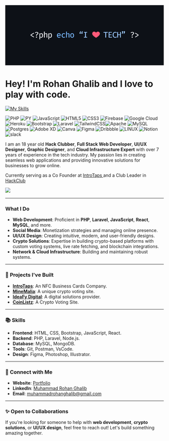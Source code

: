 <img src="https://github.com/RohanGhalib/RohanGhalib/blob/main/githubcover.png?raw=true">

#  Hey! I'm Rohan Ghalib and I love to play with code.

[![My Skills](https://skillicons.dev/icons?i=js,html,css,php,mysql,cloudflare,ai,ps,discord)](https://rohanghalib.me)

 ![PHP](https://img.shields.io/badge/php-%23777BB4.svg?style=for-the-badge&logo=php&logoColor=white)  ![PY](https://img.shields.io/badge/python-FCC624.svg?style=for-the-badge&logo=python&logoColor=black) ![JavaScript](https://img.shields.io/badge/javascript-%23323330.svg?style=for-the-badge&logo=javascript&logoColor=%23F7DF1E) ![HTML5](https://img.shields.io/badge/html5-%23E34F26.svg?style=for-the-badge&logo=html5&logoColor=white) ![CSS3](https://img.shields.io/badge/css3-%231572B6.svg?style=for-the-badge&logo=css3&logoColor=white)  ![Firebase](https://img.shields.io/badge/firebase-%23039BE5.svg?style=for-the-badge&logo=firebase) ![Google Cloud](https://img.shields.io/badge/Google%20Cloud-%234285F4.svg?style=for-the-badge&logo=google-cloud&logoColor=white) ![Heroku](https://img.shields.io/badge/heroku-%23430098.svg?style=for-the-badge&logo=heroku&logoColor=white) ![Bootstrap](https://img.shields.io/badge/bootstrap-%23563D7C.svg?style=for-the-badge&logo=bootstrap&logoColor=white) ![Laravel](https://img.shields.io/badge/laravel-%23FF2D20.svg?style=for-the-badge&logo=laravel&logoColor=white) ![TailwindCSS](https://img.shields.io/badge/tailwindcss-%2338B2AC.svg?style=for-the-badge&logo=tailwind-css&logoColor=white)![Apache](https://img.shields.io/badge/apache-%23D42029.svg?style=for-the-badge&logo=apache&logoColor=white)  ![MySQL](https://img.shields.io/badge/mysql-%2300f.svg?style=for-the-badge&logo=mysql&logoColor=white) ![Postgres](https://img.shields.io/badge/postgres-%23316192.svg?style=for-the-badge&logo=postgresql&logoColor=white)  ![Adobe XD](https://img.shields.io/badge/Adobe%20XD-470137?style=for-the-badge&logo=Adobe%20XD&logoColor=#FF61F6) ![Canva](https://img.shields.io/badge/Canva-%2300C4CC.svg?style=for-the-badge&logo=Canva&logoColor=white) 	![Figma](https://img.shields.io/badge/figma-%23F24E1E.svg?style=for-the-badge&logo=figma&logoColor=white) ![Dribbble](https://img.shields.io/badge/Cloudflare-F38020?style=for-the-badge&logo=Cloudflare&logoColor=white) ![LINUX](https://img.shields.io/badge/Linux-FCC624?style=for-the-badge&logo=linux&logoColor=black) ![Notion](https://img.shields.io/badge/Notion-%23000000.svg?style=for-the-badge&logo=notion&logoColor=white) ![slack](https://img.shields.io/badge/Slack-%23000000.svg?style=for-the-badge&logo=slack&logoColor=white)

I am an 18 year old **Hack Clubber**, **Full Stack Web Developer**,  **UI/UX Designer**, **Graphic Designer**,  and **Cloud Infrastructure Expert** with over 7 years of experience in the tech industry. My passion lies in creating seamless web applications and providing innovative solutions for businesses to grow online.  

Currently serving as a Co Founder at <a href="https://introtaps.com">IntroTaps </a> and a Club Leader in <a href="https://hackclub.com">HackClub</a>

![](https://github-readme-stats.vercel.app/api/top-langs/?username=RohanGhalib&theme=dark&hide_border=false&include_all_commits=false&count_private=false&layout=compact)


---

### **What I Do**  
- **Web Development**: Proficient in **PHP**, **Laravel**, **JavaScript**, **React**, **MySQL**, and more.  
- **Social Media**: Monetization strategies and managing online presence.  
- **UI/UX Design**: Creating intuitive, modern, and user-friendly designs.  
- **Crypto Solutions**: Expertise in building crypto-based platforms with custom voting systems, live rate fetching, and blockchain integrations.  
- **Network & Cloud Infrastructure**: Building and maintaining robust systems.

---

### 💼 **Projects I've Built**
- [**IntroTaps**](https://introtaps.com): An NFC Business Cards Company.  
- [**MineMalia**](https://minemalia.com): A unique crypto voting site.  
- [**IdeaFy Digital**](https://ideafydigital.com): A digital solutions provider.
- [**CoinListz**](https://coinlistz.com): A Crypto Voting Site.  


---

### 📚 **Skills**
- **Frontend**: HTML, CSS, Bootstrap, JavaScript, React.  
- **Backend**: PHP, Laravel, Node.js.  
- **Database**: MySQL, MongoDB.  
- **Tools**: Git, Postman, VsCode.  
- **Design**: Figma, Photoshop, Illustrator.

---

### 🔗 **Connect with Me**  
- **Website**: [Portfolio](https://rohanghalib.me)  
- **LinkedIn**: [Muhammad Rohan Ghalib](https://www.linkedin.com/in/rohanghalib) 
- **Email**: [muhammadrohanghalib@gmail.com](mailto:muhammadrohanghalib@gmail.com)

---


### ✨ **Open to Collaborations**
If you're looking for someone to help with **web development**, **crypto solutions**, or **UI/UX design**, feel free to reach out! Let's build something amazing together.
